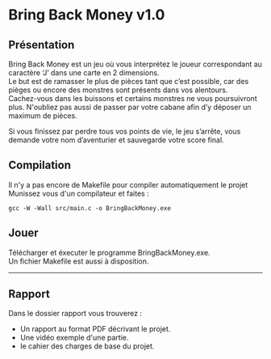 # Bring Back Money v1.0

## Présentation

Bring Back Money est un jeu où vous interprétez le joueur correspondant au caractère ‘J’ dans une carte en 2 dimensions.  
Le but est de ramasser le plus de pièces tant que c’est possible, car des pièges ou encore des monstres sont présents dans vos alentours.  
Cachez-vous dans les buissons et certains monstres ne vous poursuivront plus. N'oubliez pas aussi de passer par votre cabane afin d’y déposer un maximum de pièces.   
  

Si vous finissez par perdre tous vos points de vie, le jeu s’arrête, vous demande votre nom d’aventurier et sauvegarde votre score final.   


## Compilation
Il n'y a pas encore de Makefile pour compiler automatiquement le projet
Munissez vous d'un compilateur et faites : 
```
gcc -W -Wall src/main.c -o BringBackMoney.exe
```

## Jouer
Télécharger et éxecuter le programme BringBackMoney.exe.  
Un fichier Makefile est aussi à disposition.

---

## Rapport

Dans le dossier rapport vous trouverez :   
- Un rapport au format PDF décrivant le projet.
- Une vidéo exemple d'une partie.
- le cahier des charges de base du projet.
